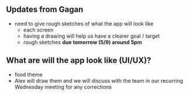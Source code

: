 ## Updates from Gagan
- need to give rough sketches of what the app will look like
  - each screen
  - having a drawing will help us have a clearer goal / target
  - rough sketches **due tomorrow (5/9) around 5pm**

## What are will the app look like (UI/UX)?
- food theme
- Alex will draw them and we will discuss with the team in our recurring Wednesday meeting for any corrections
